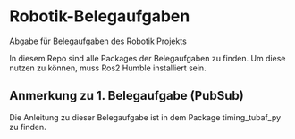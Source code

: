 # Robotik-Belegaufgaben
Abgabe für Belegaufgaben des Robotik Projekts 

In diesem Repo sind alle Packages der Belegaufgaben zu finden. Um diese nutzen zu können, muss Ros2 Humble installiert sein.

##  Anmerkung zu 1. Belegaufgabe (PubSub)
Die Anleitung zu dieser Belegaufgabe ist in dem Package timing_tubaf_py zu finden.
